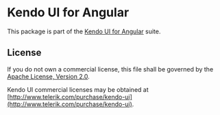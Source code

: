 # Kendo UI for Angular

This package is part of the [Kendo UI for Angular](http://www.telerik.com/kendo-angular-ui/) suite.

## License

If you do not own a commercial license, this file shall be governed by the [Apache License, Version 2.0](http://www.apache.org/licenses/LICENSE-2.0).

Kendo UI commercial licenses may be obtained at [http://www.telerik.com/purchase/kendo-ui](http://www.telerik.com/purchase/kendo-ui).
